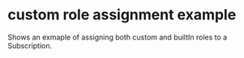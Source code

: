 # custom role assignment example

Shows an exmaple of assigning both custom and builtIn roles to a Subscription.